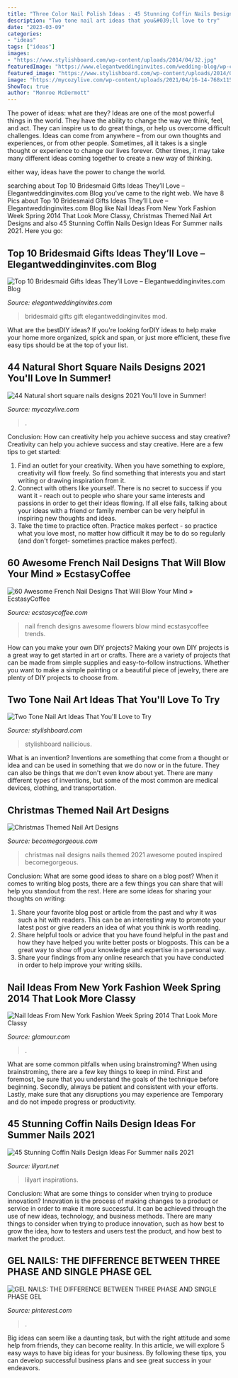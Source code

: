 ```yaml
---
title: "Three Color Nail Polish Ideas : 45 Stunning Coffin Nails Design Ideas For Summer Nails 2021"
description: "Two tone nail art ideas that you&#039;ll love to try"
date: "2023-03-09"
categories:
- "ideas"
tags: ["ideas"]
images:
- "https://www.stylishboard.com/wp-content/uploads/2014/04/32.jpg"
featuredImage: "https://www.elegantweddinginvites.com/wedding-blog/wp-content/uploads/2015/07/bridesmaid-gift-ideas-with-nail-polish-and-champagne.jpg"
featured_image: "https://www.stylishboard.com/wp-content/uploads/2014/04/32.jpg"
image: "https://mycozylive.com/wp-content/uploads/2021/04/16-14-768x1152.jpg"
ShowToc: true
author: "Monroe McDermott"
---
```



The power of ideas: what are they?
Ideas are one of the most powerful things in the world. They have the ability to change the way we think, feel, and act. They can inspire us to do great things, or help us overcome difficult challenges.
Ideas can come from anywhere – from our own thoughts and experiences, or from other people. Sometimes, all it takes is a single thought or experience to change our lives forever. Other times, it may take many different ideas coming together to create a new way of thinking.

 either way, ideas have the power to change the world.

	

		
searching about Top 10 Bridesmaid Gifts Ideas They’ll Love – Elegantweddinginvites.com Blog you've came to the right web. We have 8 Pics about Top 10 Bridesmaid Gifts Ideas They’ll Love – Elegantweddinginvites.com Blog like Nail Ideas From New York Fashion Week Spring 2014 That Look More Classy, Christmas Themed Nail Art Designs and also 45 Stunning Coffin Nails Design Ideas For Summer nails 2021. Here you go:
		
    
## Top 10 Bridesmaid Gifts Ideas They’ll Love – Elegantweddinginvites.com Blog

<img loading=lazy src="https://www.elegantweddinginvites.com/wedding-blog/wp-content/uploads/2015/07/bridesmaid-gift-ideas-with-nail-polish-and-champagne.jpg" onerror="this.onerror=null;this.src='https://tse1.mm.bing.net/th?id=OIP.tIV-q9Nf79ZgGN1MFHVyXQHaLH&amp;pid=15.1';" alt="Top 10 Bridesmaid Gifts Ideas They’ll Love – Elegantweddinginvites.com Blog">

_Source: elegantweddinginvites.com_

>bridesmaid gifts gift elegantweddinginvites mod. 

	

What are the bestDIY ideas?
If you're looking forDIY ideas to help make your home more organized, spick and span, or just more efficient, these five easy tips should be at the top of your list.

    
## 44 Natural Short Square Nails Designs 2021 You&#039;ll Love In Summer!

<img loading=lazy src="https://mycozylive.com/wp-content/uploads/2021/04/16-14-768x1152.jpg" onerror="this.onerror=null;this.src='https://tse1.mm.bing.net/th?id=OIP.be0812timUQTMIqyVZA9qQHaLH&amp;pid=15.1';" alt="44 Natural short square nails designs 2021 You&#039;ll love in Summer!">

_Source: mycozylive.com_

>. 

	

Conclusion: How can creativity help you achieve success and stay creative?
Creativity can help you achieve success and stay creative. Here are a few tips to get started: 
1. Find an outlet for your creativity. When you have something to explore, creativity will flow freely. So find something that interests you and start writing or drawing inspiration from it. 
2. Connect with others like yourself. There is no secret to success if you want it - reach out to people who share your same interests and passions in order to get their ideas flowing. If all else fails, talking about your ideas with a friend or family member can be very helpful in inspiring new thoughts and ideas. 
3. Take the time to practice often. Practice makes perfect - so practice what you love most, no matter how difficult it may be to do so regularly (and don't forget- sometimes practice makes perfect).

    
## 60 Awesome French Nail Designs That Will Blow Your Mind » EcstasyCoffee

<img loading=lazy src="https://i2.wp.com/www.ecstasycoffee.com/wp-content/uploads/2016/10/Flowers.jpg?resize=600%2C900" onerror="this.onerror=null;this.src='https://tse4.mm.bing.net/th?id=OIP.jyr9lp1M2xijtJRhpWkW8wHaLH&amp;pid=15.1';" alt="60 Awesome French Nail Designs That Will Blow Your Mind » EcstasyCoffee">

_Source: ecstasycoffee.com_

>nail french designs awesome flowers blow mind ecstasycoffee trends. 

	

How can you make your own DIY projects?
Making your own DIY projects is a great way to get started in art or crafts. There are a variety of projects that can be made from simple supplies and easy-to-follow instructions. Whether you want to make a simple painting or a beautiful piece of jewelry, there are plenty of DIY projects to choose from.

    
## Two Tone Nail Art Ideas That You&#039;ll Love To Try

<img loading=lazy src="https://www.stylishboard.com/wp-content/uploads/2014/04/32.jpg" onerror="this.onerror=null;this.src='https://tse3.mm.bing.net/th?id=OIP.xbpfz1h42eLGRnq_Aj8mRAHaG4&amp;pid=15.1';" alt="Two Tone Nail Art Ideas That You&#039;ll Love to Try">

_Source: stylishboard.com_

>stylishboard nailicious. 

	

What is an invention?
Inventions are something that come from a thought or idea and can be used in something that we do now or in the future. They can also be things that we don't even know about yet. There are many different types of inventions, but some of the most common are medical devices, clothing, and transportation.

    
## Christmas Themed Nail Art Designs

<img loading=lazy src="https://static.becomegorgeous.com/img/arts/2011/Dec/07/6149/christmas_nails888.jpg" onerror="this.onerror=null;this.src='https://tse1.mm.bing.net/th?id=OIP.P2M9DwhKEgHqKhzKCEGMCQHaJ4&amp;pid=15.1';" alt="Christmas Themed Nail Art Designs">

_Source: becomegorgeous.com_

>christmas nail designs nails themed 2021 awesome pouted inspired becomegorgeous. 

	

Conclusion: What are some good ideas to share on a blog post?
When it comes to writing blog posts, there are a few things you can share that will help you standout from the rest. Here are some ideas for sharing your thoughts on writing:
1. Share your favorite blog post or article from the past and why it was such a hit with readers. This can be an interesting way to promote your latest post or give readers an idea of what you think is worth reading. 
2. Share helpful tools or advice that you have found helpful in the past and how they have helped you write better posts or blogposts. This can be a great way to show off your knowledge and expertise in a personal way. 
3. Share your findings from any online research that you have conducted in order to help improve your writing skills.

    
## Nail Ideas From New York Fashion Week Spring 2014 That Look More Classy

<img loading=lazy src="https://media.glamour.com/photos/5695bd6d93ef4b09520e9085/master/pass/beauty-2013-09-06-jin-soon-tibi-striped-nails-main.jpg" onerror="this.onerror=null;this.src='https://tse1.mm.bing.net/th?id=OIP.fSYZw5OIQpCL3jaYqrTnEgHaK1&amp;pid=15.1';" alt="Nail Ideas From New York Fashion Week Spring 2014 That Look More Classy">

_Source: glamour.com_

>. 

	

What are some common pitfalls when using brainstroming?
When using brainstroming, there are a few key things to keep in mind. First and foremost, be sure that you understand the goals of the technique before beginning. Secondly, always be patient and consistent with your efforts. Lastly, make sure that any disruptions you may experience are Temporary and do not impede progress or productivity.

    
## 45 Stunning Coffin Nails Design Ideas For Summer Nails 2021

<img loading=lazy src="https://lilyart.net/wp-content/uploads/2021/05/32-10-683x1024.jpg" onerror="this.onerror=null;this.src='https://tse1.mm.bing.net/th?id=OIP.pW8jaIAZo08FJJsm61HgPAHaLG&amp;pid=15.1';" alt="45 Stunning Coffin Nails Design Ideas For Summer nails 2021">

_Source: lilyart.net_

>lilyart inspirations. 

	

Conclusion: What are some things to consider when trying to produce innovation?
Innovation is the process of making changes to a product or service in order to make it more successful. It can be achieved through the use of new ideas, technology, and business methods. There are many things to consider when trying to produce innovation, such as how best to grow the idea, how to testers and users test the product, and how best to market the product.

    
## GEL NAILS: THE DIFFERENCE BETWEEN THREE PHASE AND SINGLE PHASE GEL

<img loading=lazy src="https://i.pinimg.com/736x/b1/45/b8/b145b8a41a881cc507eba5e206894b90.jpg" onerror="this.onerror=null;this.src='https://tse3.mm.bing.net/th?id=OIP.UM_YDSz7p5JG2z7Sq8rBKgHaKQ&amp;pid=15.1';" alt="GEL NAILS: THE DIFFERENCE BETWEEN THREE PHASE AND SINGLE PHASE GEL">

_Source: pinterest.com_

>. 

	

Big ideas can seem like a daunting task, but with the right attitude and some help from friends, they can become reality. In this article, we will explore 5 easy ways to have big ideas for your business. By following these tips, you can develop successful business plans and see great success in your endeavors.

